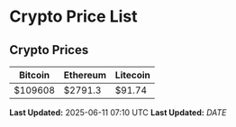 # Crypto Price List

## Crypto Prices
| Bitcoin | Ethereum | Litecoin |
| ------- | -------- | -------- |
| $109608 | $2791.3 | $91.74 |
**Last Updated:** 2025-06-11 07:10 UTC
**Last Updated:** $DATE$
